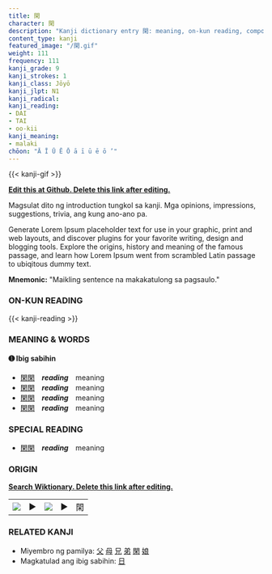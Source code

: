 ```yaml
---
title: 閑
character: 閑
description: "Kanji dictionary entry 閑: meaning, on-kun reading, compounds, origin, related kanji"
content_type: kanji
featured_image: "/閑.gif"
weight: 111
frequency: 111
kanji_grade: 9
kanji_strokes: 1
kanji_class: Jōyō
kanji_jlpt: N1
kanji_radical: 
kanji_reading: 
- DAI
- TAI
- oo-kii
kanji_meaning:
- malaki
chōon: "Ā Ī Ū Ē Ō ā ī ū ē ō ’"
---
```

[//]: # (Don't edit the line below. Kanji animated GIF code is automatically generated.)
{{< kanji-gif >}}

[//]: # (Edit below this line.)

**[Edit this at Github. Delete this link after editing.](https://github.com/tim0g/tim/tree/main/content/kanji/閑/index.md)**

Magsulat dito ng introduction tungkol sa kanji. Mga opinions, impressions, suggestions, trivia, ang kung ano-ano pa.

Generate Lorem Ipsum placeholder text for use in your graphic, print and web layouts, and discover plugins for your favorite writing, design and blogging tools. Explore the origins, history and meaning of the famous passage, and learn how Lorem Ipsum went from scrambled Latin passage to ubiqitous dummy text.
 
**Mnemonic:** "Maikling sentence na makakatulong sa pagsaulo."

### ON-KUN READING

[//]: # (Don't edit the line below. ON-KUN READING code is automatically generated.)
{{< kanji-reading >}}

### MEANING & WORDS

#### ➊ **Ibig sabihin**
  - [閑](../閑)[閑](../閑)　***reading***　meaning
  - [閑](../閑)[閑](../閑)　***reading***　meaning
  - [閑](../閑)[閑](../閑)　***reading***　meaning
  - [閑](../閑)[閑](../閑)　***reading***　meaning

### SPECIAL READING
  - [閑](../閑)[閑](../閑)　***reading***　meaning

### ORIGIN

**[Search Wiktionary. Delete this link after editing.](https://wiktionary.org/wiki/閑)**
<table class="kanji-table"><tr><td>
<img src="60px-閑-bronze.svg.png">
</td><td>▶</td><td>
<img src="60px-閑-oracle.svg.png">
</td><td>▶</td>
<td class="kanji-origin">閑</td>
</tr></table>

### RELATED KANJI
- Miyembro ng pamilya: [父](../父) [母](../母) [兄](../兄) [弟](../弟) [閑](../閑) [娘](../娘)
- Magkatulad ang ibig sabihin: [日](../日)
